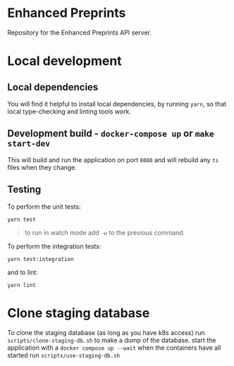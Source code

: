 # Enhanced Preprints

Repository for the Enhanced Preprints API server.

# Local development

## Local dependencies

You will find it helpful to install local dependencies, by running `yarn`, so that local type-checking and linting tools work.

## Development build - `docker-compose up` or `make start-dev`

This will build and run the application on port `8080` and will rebuild any `ts` files when they change.

## Testing
To perform the unit tests:
```shell
yarn test
```

> to run in watch mode add `-w` to the previous command. 

To perform the integration tests:
```shell
yarn test:integration
```

and to lint:
```shell
yarn lint
```

# Clone staging database

To clone the staging database (as long as you have k8s access) run `scripts/clone-staging-db.sh` to make a dump of the database.
start the application with a `docker compose up --wait`
when the containers have all started run `scripts/use-staging-db.sh`
